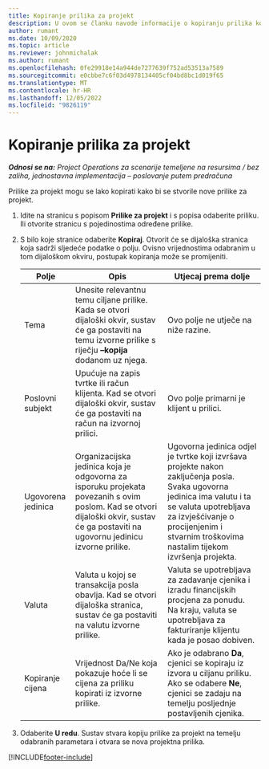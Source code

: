 ```yaml
---
title: Kopiranje prilika za projekt
description: U ovom se članku navode informacije o kopiranju prilika koje se temelje na projektu u aplikaciji Project Operations.
author: rumant
ms.date: 10/09/2020
ms.topic: article
ms.reviewer: johnmichalak
ms.author: rumant
ms.openlocfilehash: 0fe29918e14a944de7277639f752ad53513a7589
ms.sourcegitcommit: e0cbbe7c6f03d4978134405cf04bd8bc1d019f65
ms.translationtype: MT
ms.contentlocale: hr-HR
ms.lasthandoff: 12/05/2022
ms.locfileid: "9826119"
---
```

# <a name="copy-project-opportunities"></a>Kopiranje prilika za projekt

_**Odnosi se na:** Project Operations za scenarije temeljene na resursima / bez zaliha, jednostavna implementacija – poslovanje putem predračuna_


Prilike za projekt mogu se lako kopirati kako bi se stvorile nove prilike za projekt. 

1. Idite na stranicu s popisom **Prilike za projekt** i s popisa odaberite priliku. Ili otvorite stranicu s pojedinostima određene prilike. 
2. S bilo koje stranice odaberite **Kopiraj**. Otvorit će se dijaloška stranica koja sadrži sljedeće podatke o polju. Ovisno vrijednostima odabranim u tom dijaloškom okviru, postupak kopiranja može se promijeniti.

    | **Polje** | **Opis** | **Utjecaj prema dolje** |
    | --- | --- | --- |
    | Tema | Unesite relevantnu temu ciljane prilike. Kada se otvori dijaloški okvir, sustav će ga postaviti na temu izvorne prilike s riječju **–kopija** dodanom uz njega. | Ovo polje ne utječe na niže razine. |
    | Poslovni subjekt | Upućuje na zapis tvrtke ili račun klijenta. Kad se otvori dijaloški okvir, sustav će ga postaviti na račun na izvornoj prilici. | Ovo polje primarni je klijent u prilici. |
    | Ugovorena jedinica | Organizacijska jedinica koja je odgovorna za isporuku projekata povezanih s ovim poslom. Kad se otvori dijaloški okvir, sustav će ga postaviti na ugovornu jedinicu izvorne prilike. | Ugovorna jedinica odjel je tvrtke koji izvršava projekte nakon zaključenja posla. Svaka ugovorna jedinica ima valutu i ta se valuta upotrebljava za izvješćivanje o procijenjenim i stvarnim troškovima nastalim tijekom izvršenja projekta. |
    | Valuta | Valuta u kojoj se transakcija posla obavlja. Kad se otvori dijaloška stranica, sustav će ga postaviti na valutu izvorne prilike. | Valuta se upotrebljava za zadavanje cjenika i izradu financijskih procjena za ponudu. Na kraju, valuta se upotrebljava za fakturiranje klijentu kada je posao dobiven. |
    | Kopiranje cijena | Vrijednost Da/Ne koja pokazuje hoće li se cijena za priliku kopirati iz izvorne prilike. | Ako je odabrano **Da**, cjenici se kopiraju iz izvora u ciljanu priliku. Ako se odabere **Ne**, cjenici se zadaju na temelju posljednje postavljenih cjenika. |

3. Odaberite **U redu**. Sustav stvara kopiju prilike za projekt na temelju odabranih parametara i otvara se nova projektna prilika.


[!INCLUDE[footer-include](../includes/footer-banner.md)]
